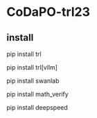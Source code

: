 # CoDaPO-trl23

## install

pip install trl

pip install trl[vllm]

pip install swanlab

pip install math_verify

pip install deepspeed